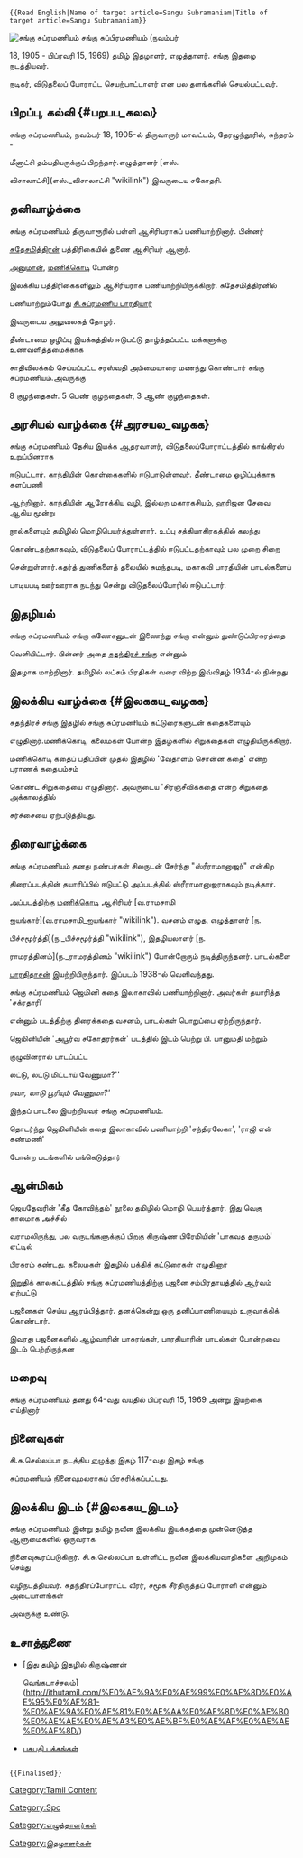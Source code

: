 ```{=mediawiki}
{{Read English|Name of target article=Sangu Subramaniam|Title of target article=Sangu Subramaniam}}
```
![சங்கு சுப்ரமணியம்](Sangu.jpg "சங்கு சுப்ரமணியம்") சங்கு சுப்பிரமணியம் (நவம்பர்
18, 1905 - பிப்ரவரி 15, 1969) தமிழ் இதழாளர், எழுத்தாளர். சங்கு இதழை நடத்தியவர்.
நடிகர், விடுதலைப் போராட்ட செயற்பாட்டாளர் என பல தளங்களில் செயல்பட்டவர்.

## பிறப்பு, கல்வி {#பறபப_கலவ}

சங்கு சுப்ரமணியம், நவம்பர் 18, 1905-ல் திருவாரூர் மாவட்டம், தேரழுந்தூரில், சுந்தரம் -
மீனாட்சி தம்பதியருக்குப் பிறந்தார்.எழுத்தாளர் [எஸ்.
விசாலாட்சி](எஸ்._விசாலாட்சி "wikilink") இவருடைய சகோதரி.

## தனிவாழ்க்கை

சங்கு சுப்ரமணியம் திருவாரூரில் பள்ளி ஆசிரியராகப் பணியாற்றினார். பின்னர்
[சுதேசமித்திரன்](சுதேசமித்திரன் "wikilink") பத்திரிகையில் துணை ஆசிரியர் ஆனார்.
[அனுமான்](அனுமான் "wikilink"), [மணிக்கொடி](மணிக்கொடி_(இதழ்) "wikilink") போன்ற
இலக்கிய பத்திரிகைகளிலும் ஆசிரியராக பணியாற்றியிருக்கிறார். சுதேசமித்திரனில்
பணியாற்றும்போது [சி.சுப்ரமணிய பாரதியார்](சி.சுப்ரமணிய_பாரதியார் "wikilink")
இவருடைய அலுவலகத் தோழர்.

தீண்டாமை ஒழிப்பு இயக்கத்தில் ஈடுபட்டு தாழ்த்தப்பட்ட மக்களுக்கு உணவளித்தமைக்காக
சாதிவிலக்கம் செய்யப்பட்ட சரஸ்வதி அம்மையாரை மணந்து கொண்டார் சங்கு சுப்ரமணியம்.அவருக்கு
8 குழந்தைகள். 5 பெண் குழந்தைகள், 3 ஆண் குழந்தைகள்.

## அரசியல் வாழ்க்கை {#அரசயல_வழகக}

சங்கு சுப்ரமணியம் தேசிய இயக்க ஆதரவாளர், விடுதலைப்போராட்டத்தில் காங்கிரஸ் உறுப்பினராக
ஈடுபட்டார். காந்தியின் கொள்கைகளில் ஈடுபாடுள்ளவர். தீண்டாமை ஒழிப்புக்காக களப்பணி
ஆற்றினார். காந்தியின் ஆரோக்கிய வழி, இல்லற மகாரகசியம், ஹரிஜன சேவை ஆகிய மூன்று
நூல்களையும் தமிழில் மொழிபெயர்த்துள்ளார். உப்பு சத்தியாகிரகத்தில் கலந்து
கொண்டதற்காகவும், விடுதலைப் போராட்டத்தில் ஈடுபட்டதற்காவும் பல முறை சிறை
சென்றுள்ளார்.கதர்த் துணிகளைத் தலையில் சுமந்தபடி, மகாகவி பாரதியின் பாடல்களைப்
பாடியபடி ஊர்ஊராக நடந்து சென்று விடுதலைப்போரில் ஈடுபட்டார்.

## இதழியல்

சங்கு சுப்ரமணியம் சங்கு கணேசனுடன் இணைந்து சங்கு என்னும் துண்டுப்பிரசுரத்தை
வெளியிட்டார். பின்னர் அதை [சுதந்திரச் சங்கு](சுதந்திரச்_சங்கு "wikilink") என்னும்
இதழாக மாற்றினார். தமிழில் லட்சம் பிரதிகள் வரை விற்ற இவ்விதழ் 1934-ல் நின்றது

## இலக்கிய வாழ்க்கை {#இலககய_வழகக}

சுதந்திரச் சங்கு இதழில் சங்கு சுப்ரமணியம் கட்டுரைகளுடன் கதைகளையும்
எழுதினார்.மணிக்கொடி, கலைமகள் போன்ற இதழ்களில் சிறுகதைகள் எழுதியிருக்கிறார்.
மணிக்கொடி கதைப் பதிப்பின் முதல் இதழில் 'வேதாளம் சொன்ன கதை' என்ற புராணக் கதையம்சம்
கொண்ட சிறுகதையை எழுதினார். அவருடைய 'சிரஞ்சீவிக்கதை என்ற சிறுகதை அக்காலத்தில்
சர்ச்சையை ஏற்படுத்தியது.

## திரைவாழ்க்கை

சங்கு சுப்ரமணியம் தனது நண்பர்கள் சிலருடன் சேர்ந்து \"ஸ்ரீராமானுஜர்\" என்கிற
திரைப்படத்தின் தயாரிப்பில் ஈடுபட்டு அப்படத்தில் ஸ்ரீராமானுஜராகவும் நடித்தார்.
அப்படத்திற்கு [மணிக்கொடி](மணிக்கொடி_(இதழ்) "wikilink") ஆசிரியர் [வ.ராமசாமி
ஐயங்கார்](வ.ராமசாமி_ஐயங்கார் "wikilink"). வசனம் எழுத, எழுத்தாளர் [ந.
பிச்சமூர்த்தி](ந._பிச்சமூர்த்தி "wikilink"), இதழியலாளர் [ந.
ராமரத்தினம்](ந._ராமரத்தினம் "wikilink") போன்றோரும் நடித்திருந்தனர். பாடல்களை
[பாரதிதாசன்](பாரதிதாசன் "wikilink") இயற்றியிருந்தார். இப்படம் 1938-ல் வெளிவந்தது.

சங்கு சுப்ரமணியம் ஜெமினி கதை இலாகாவில் பணியாற்றினார். அவர்கள் தயாரித்த \'சக்ரதாரி'
என்னும் படத்திற்கு திரைக்கதை வசனம், பாடல்கள் பொறுப்பை ஏற்றிருந்தார்.

ஜெமினியின் \'அபூர்வ சகோதரர்கள்' படத்தில் இடம் பெற்று பி. பானுமதி மற்றும்
குழுவினரால் பாடப்பட்ட

லட்டு, லட்டு மிட்டாய் வேணுமா?\'\'

*ரவா, லாடு பூரியும் வேணுமா?'*

இந்தப் பாடலை இயற்றியவர் சங்கு சுப்ரமணியம்.

தொடர்ந்து ஜெமினியின் கதை இலாகாவில் பணியாற்றி \'சந்திரலேகா', \'ராஜி என் கண்மணி'
போன்ற படங்களில் பங்கெடுத்தார்

## ஆன்மிகம்

ஜெயதேவரின் \'கீத கோவிந்தம்' நூலை தமிழில் மொழி பெயர்த்தார். இது வெகு காலமாக அச்சில்
வராமலிருந்து, பல வருடங்களுக்குப் பிறகு கிருஷ்ண பிரேமியின் \'பாகவத தருமம்' ஏட்டில்
பிரசுரம் கண்டது. கலைமகள் இதழில் பக்திக் கட்டுரைகள் எழுதினார்

இறுதிக் காலகட்டத்தில் சங்கு சுப்ரமணியத்திற்கு பஜனை சம்பிரதாயத்தில் ஆர்வம் ஏற்பட்டு
பஜனைகள் செய்ய ஆரம்பித்தார். தனக்கென்று ஒரு தனிப்பாணியையும் உருவாக்கிக் கொண்டார்.
இவரது பஜனைகளில் ஆழ்வாரின் பாசுரங்கள், பாரதியாரின் பாடல்கள் போன்றவை இடம் பெற்றிருந்தன

## மறைவு

சங்கு சுப்ரமணியம் தனது 64-வது வயதில் பிப்ரவரி 15, 1969 அன்று இயற்கை எய்தினார்

## நினைவுகள்

சி.சு.செல்லப்பா நடத்திய [எழுத்து](எழுத்து "wikilink") இதழ் 117-வது இதழ் சங்கு
சுப்ரமணியம் நினைவுமலராகப் பிரசுரிக்கப்பட்டது.

## இலக்கிய இடம் {#இலககய_இடம}

சங்கு சுப்ரமணியம் இன்று தமிழ் நவீன இலக்கிய இயக்கத்தை முன்னெடுத்த ஆளுமைகளில் ஒருவராக
நினைவுகூரப்படுகிறார். சி.சு.செல்லப்பா உள்ளிட்ட நவீன இலக்கியவாதிகளை அறிமுகம் செய்து
வழிநடத்தியவர். சுதந்திரப்போராட்ட வீரர், சமூக சீர்திருத்தப் போராளி என்னும் அடையாளங்கள்
அவருக்கு உண்டு.

## உசாத்துணை

-   [இது தமிழ் இதழில் கிருஷ்ணன்
    வெங்கடாச்சலம்](http://ithutamil.com/%E0%AE%9A%E0%AE%99%E0%AF%8D%E0%AE%95%E0%AF%81-%E0%AE%9A%E0%AF%81%E0%AE%AA%E0%AF%8D%E0%AE%B0%E0%AE%AE%E0%AE%A3%E0%AE%BF%E0%AE%AF%E0%AE%AE%E0%AF%8D/)
-   [பசுபதி பக்கங்கள்](https://s-pasupathy.blogspot.com/2018/02/988-1.html)

```{=mediawiki}
{{Finalised}}
```
[Category:Tamil Content](Category:Tamil_Content "wikilink")
[Category:Spc](Category:Spc "wikilink")
[Category:எழுத்தாளர்கள்](Category:எழுத்தாளர்கள் "wikilink")
[Category:இதழாளர்கள்](Category:இதழாளர்கள் "wikilink")
